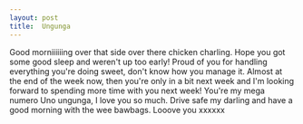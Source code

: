 ```yaml
---
layout: post
title:  Ungunga
---
```

Good morniiiiiing over that side over there chicken charling. Hope you got some good sleep and weren't up too early! Proud of you for handling everything you're doing sweet, don't know how you manage it. Almost at the end of the week now, then you're only in a bit next week and I'm looking forward to spending more time with you next week! You're my mega numero Uno ungunga, I love you so much. Drive safe my darling and have a good morning with the wee bawbags. Looove you xxxxxx
